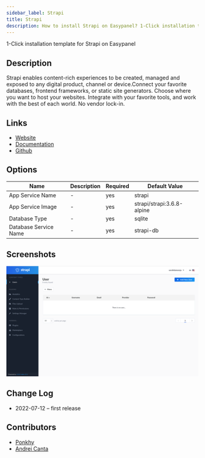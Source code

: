 ```yaml
---
sidebar_label: Strapi
title: Strapi
description: How to install Strapi on Easypanel? 1-Click installation template for Strapi on Easypanel
---
```


<!-- generated -->

1-Click installation template for Strapi on Easypanel

## Description

Strapi enables content-rich experiences to be created, managed and exposed to any digital product, channel or device.Connect your favorite databases, frontend frameworks, or static site generators. Choose where you want to host your websites. Integrate with your favorite tools, and work with the best of each world. No vendor lock-in.

## Links

- [Website](https://strapi.io/)
- [Documentation](https://docs.strapi.io/developer-docs/latest/getting-started/introduction.html)
- [Github](https://github.com/strapi)

## Options

Name | Description | Required | Default Value
-|-|-|-
App Service Name | - | yes | strapi
App Service Image | - | yes | strapi/strapi:3.6.8-alpine
Database Type | - | yes | sqlite
Database Service Name | - | yes | strapi-db

## Screenshots

![Strapi Screenshot](./assets/screenshot.png)

## Change Log

- 2022-07-12 – first release

## Contributors

- [Ponkhy](https://github.com/Ponkhy)
- [Andrei Canta](https://github.com/deiucanta)

